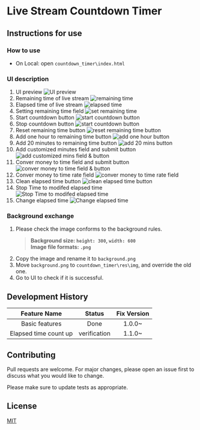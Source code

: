 # Live Stream Countdown Timer

## Instructions for use

### How to use

* On Local: open `countdown_timer\index.html`

### UI description
  1. UI preview
        ![UI preview](./utils/readme_img/UI.png)
  2. Remaining time of live stream
        ![remaining time](./utils/readme_img/remaining_time.png)
  3. Elapsed time of live stream
        ![elapsed time](./utils/readme_img/elapsed_time.png)
  4. Setting remaining time field
        ![set remaining time](./utils/readme_img/setting_time.png)
  5. Start countdown button
        ![start countdown button](./utils/readme_img/start_btn.png)
  6. Stop countdown button
        ![start countdown button](./utils/readme_img/start_btn.png)
  7. Reset remaining time button
        ![reset remaining time button](./utils/readme_img/reset_btn.png)
  8. Add one hour to remaining time button
        ![add one hour button](./utils/readme_img/add_one_hour_btn.png)
  9.  Add 20 minutes to remaining time button
        ![add 20 mins button](./utils/readme_img/add_20_mins_btn.png)
  10. Add customized minutes field and submit button
        ![add customized mins field & button](./utils/readme_img/add_customized_mins_btn.png)
  11. Conver money to time field and submit button
        ![conver money to time field & button](./utils/readme_img/convert_2_time.png)
  12. Conver money to time rate field
        ![conver money to time rate field](./utils/readme_img/convert_rate.png)
  13. Clean elapsed time button 
        ![clean elapsed time button](./utils/readme_img/clean_elapsed_time.png)
  14. Stop Time to modifed elapsed time
        ![Stop Time to modifed elapsed time](./utils/readme_img/Modified_elapsed_time.png)
  15. Change elapsed time 
        ![Change elapsed time](./utils/readme_img/Modified_elapsed_time2.png)


### Background exchange

1. Please check the image conforms to the background rules.
   > **Background size: `height: 300`, `width: 600`**<br/>
   > **Image file formats: `.png`**
2. Copy the image and rename it to `background.png`
3. Move `background.png` to `countdown_timer\res\img`, and override the old one.
4. Go to UI to check if it is successful.

## Development History

| Feature Name | Status | Fix Version |
| :----------: | :----: | :---------: |
| Basic features | Done | 1.0.0~ |
| Elapsed time count up | verification | 1.1.0~ |

## Contributing

Pull requests are welcome. For major changes, please open an issue first to discuss what you would like to change.

Please make sure to update tests as appropriate.

## License
[MIT](https://choosealicense.com/licenses/mit/)
